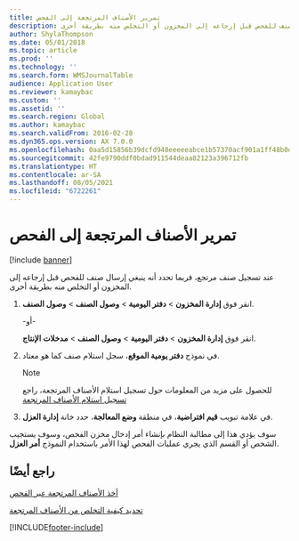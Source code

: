 ```yaml
---
title: تمرير الأصناف المرتجعة إلى الفحص
description: عند تسجيل صنف مرتجع، فحدد أنه ينبغي إرسال صنف للفحص قبل إرجاعه إلى المخزون أو التخلص منه بطريقة أخرى.
author: ShylaThompson
ms.date: 05/01/2018
ms.topic: article
ms.prod: ''
ms.technology: ''
ms.search.form: WMSJournalTable
audience: Application User
ms.reviewer: kamaybac
ms.custom: ''
ms.assetid: ''
ms.search.region: Global
ms.author: kamaybac
ms.search.validFrom: 2016-02-28
ms.dyn365.ops.version: AX 7.0.0
ms.openlocfilehash: 0aa5d15856b39dcfd948eeeeeabce1b57370acf901a1ff48b0d443bc13a25f1e
ms.sourcegitcommit: 42fe9790ddf0bdad911544deaa82123a396712fb
ms.translationtype: HT
ms.contentlocale: ar-SA
ms.lasthandoff: 08/05/2021
ms.locfileid: "6722261"
---
```

# <a name="pass-returned-items-on-to-inspection"></a>تمرير الأصناف المرتجعة إلى الفحص 

[!include [banner](../includes/banner.md)]


عند تسجيل صنف مرتجع، فربما تحدد أنه ينبغي إرسال صنف للفحص قبل إرجاعه إلى المخزون أو التخلص منه بطريقة أخرى.

1.  انقر فوق **إدارة المخزون** \> **دفتر اليومية** \> **وصول الصنف‬** \> **وصول الصنف‬**.
    
    \-أو-
    
    انقر فوق **إدارة المخزون** \> **دفتر اليومية** \> **وصول الصنف‬** \> **مدخلات الإنتاج**.

2.  في نموذج **دفتر يومية الموقع**، سجل استلام صنف كما هو معتاد. 
    

    > [!NOTE]
    > <P>للحصول على مزيد من المعلومات حول تسجيل استلام الأصناف المرتجعة، راجع <A href="register-the-receipt-of-returned-items.md">تسجيل استلام الأصناف المرتجعة</A></P>



3.  في علامة تبويب **قيم افتراضية**، في منطقة **وضع المعالجة**، حدد خانة **إدارة العزل**.

سوف يؤدي هذا إلى مطالبة النظام بإنشاء أمر إدخال مخزن الفحص، وسوف يستجيب الشخص أو القسم الذي يجري عمليات الفحص لهذا الأمر باستخدام النموذج **أمر العزل**.

## <a name="see-also"></a>راجع أيضًا

[أخذ الأصناف المرتجعة عبر الفحص](take-returned-items-through-inspection.md)

[تحديد كيفية التخلص من الأصناف المرتجعة](specify-how-to-dispose-of-returned-items.md)



[!INCLUDE[footer-include](../../includes/footer-banner.md)]